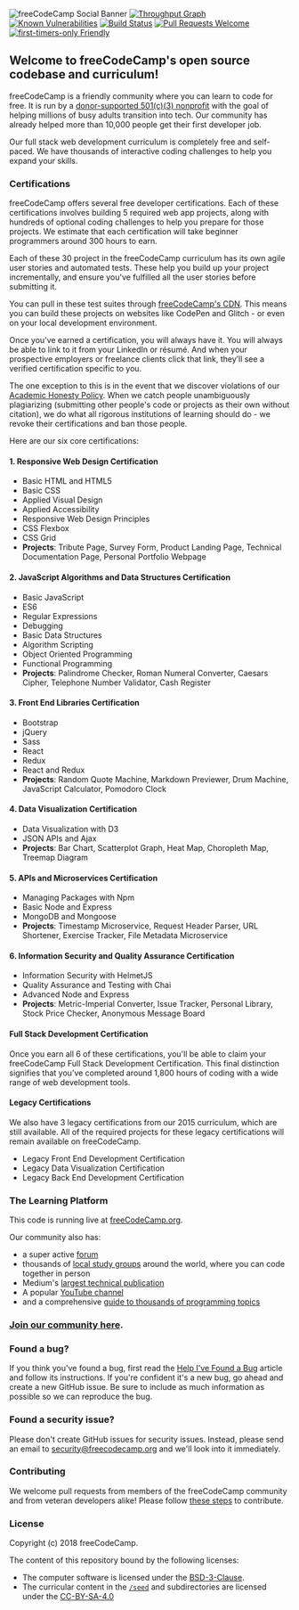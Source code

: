 ![freeCodeCamp Social Banner](https://s3.amazonaws.com/freecodecamp/wide-social-banner.png)
[![Throughput Graph](https://graphs.waffle.io/freecodecamp/freecodecamp/throughput.svg)](https://waffle.io/freecodecamp/freecodecamp/metrics)
[![Known Vulnerabilities](https://snyk.io/test/github/freecodecamp/freecodecamp/badge.svg)](https://snyk.io/test/github/freecodecamp/freecodecamp)
[![Build Status](https://travis-ci.org/freeCodeCamp/freeCodeCamp.svg?branch=staging)](https://travis-ci.org/freeCodeCamp/freeCodeCamp)
[![Pull Requests Welcome](https://img.shields.io/badge/PRs-welcome-brightgreen.svg?style=flat)](http://makeapullrequest.com)
[![first-timers-only Friendly](https://img.shields.io/badge/first--timers--only-friendly-blue.svg)](http://www.firsttimersonly.com/)

## Welcome to freeCodeCamp's open source codebase and curriculum!

freeCodeCamp is a friendly community where you can learn to code for free. It is run by a [donor-supported 501(c)(3) nonprofit](https://donate.freecodecamp.org) with the goal of helping millions of busy adults transition into tech. Our community has already helped more than 10,000 people get their first developer job.

Our full stack web development curriculum is completely free and self-paced. We have thousands of interactive coding challenges to help you expand your skills.

### Certifications

freeCodeCamp offers several free developer certifications. Each of these certifications involves building 5 required web app projects, along with hundreds of optional coding challenges to help you prepare for those projects. We estimate that each certification will take beginner programmers around 300 hours to earn.

Each of these 30 project in the freeCodeCamp curriculum has its own agile user stories and  automated tests. These help you build up your project incrementally, and ensure you've fulfilled all the user stories before submitting it.

You can pull in these test suites through [freeCodeCamp's CDN](https://cdn.freecodecamp.org/testable-projects-fcc/v1/bundle.js). This means you can build these projects on websites like CodePen and Glitch - or even on your local development environment.

Once you’ve earned a certification, you will always have it. You will always be able to link to it from your LinkedIn or résumé. And when your prospective employers or freelance clients click that link, they’ll see a verified certification specific to you.

The one exception to this is in the event that we discover violations of our [Academic Honesty Policy](https://www.freecodecamp.org/academic-honesty-policy). When we catch people unambiguously plagiarizing (submitting other people's code or projects as their own without citation), we do what all rigorous institutions of learning should do - we revoke their certifications and ban those people.

Here are our six core certifications:

#### 1. Responsive Web Design Certification

- Basic HTML and HTML5
- Basic CSS
- Applied Visual Design
- Applied Accessibility
- Responsive Web Design Principles
- CSS Flexbox
- CSS Grid
- **Projects**: Tribute Page, Survey Form, Product Landing Page, Technical Documentation Page, Personal Portfolio Webpage

#### 2. JavaScript Algorithms and Data Structures Certification

- Basic JavaScript
- ES6
- Regular Expressions
- Debugging
- Basic Data Structures
- Algorithm Scripting
- Object Oriented Programming
- Functional Programming
- **Projects**: Palindrome Checker, Roman Numeral Converter, Caesars Cipher, Telephone Number Validator, Cash Register

#### 3. Front End Libraries Certification

- Bootstrap
- jQuery
- Sass
- React
- Redux
- React and Redux
- **Projects**: Random Quote Machine, Markdown Previewer, Drum Machine, JavaScript Calculator, Pomodoro Clock

#### 4. Data Visualization Certification

- Data Visualization with D3
- JSON APIs and Ajax
- **Projects**: Bar Chart, Scatterplot Graph, Heat Map, Choropleth Map, Treemap Diagram

#### 5. APIs and Microservices Certification

- Managing Packages with Npm
- Basic Node and Express
- MongoDB and Mongoose
- **Projects**: Timestamp Microservice, Request Header Parser, URL Shortener, Exercise Tracker, File Metadata Microservice

#### 6. Information Security and Quality Assurance Certification

- Information Security with HelmetJS
- Quality Assurance and Testing with Chai
- Advanced Node and Express
- **Projects**: Metric-Imperial Converter, Issue Tracker, Personal Library, Stock Price Checker, Anonymous Message Board

#### Full Stack Development Certification

Once you earn all 6 of these certifications, you'll be able to claim your freeCodeCamp Full Stack Development Certification. This final distinction signifies that you’ve completed around 1,800 hours of coding with a wide range of web development tools.

#### Legacy Certifications

We also have 3 legacy certifications from our 2015 curriculum, which are still available. All of the required projects for these legacy certifications will remain available on freeCodeCamp.
- Legacy Front End Development Certification
- Legacy Data Visualization Certification
- Legacy Back End Development Certification

### The Learning Platform

This code is running live at [freeCodeCamp.org](https://www.freecodecamp.org). 

Our community also has:
- a super active [forum](https://forum.freecodecamp.org)
- thousands of [local study groups](https://study-group-directory.freecodecamp.org/) around the world, where you can code together in person 
- Medium's [largest technical publication](https://medium.freecodecamp.org)
- A popular [YouTube channel](https://youtube.com/freecodecamp)
- and a comprehensive [guide to thousands of programming topics](https://guide.freecodecamp.org)

### [Join our community here](https://www.freecodecamp.org/signin).

### Found a bug?

If you think you've found a bug, first read the [Help I've Found a Bug](https://forum.freecodecamp.org/t/how-to-report-a-bug/19543) article and follow its instructions. If you're confident it's a new bug, go ahead and create a new GitHub issue. Be sure to include as much information as possible so we can reproduce the bug.

### Found a security issue?

Please don't create GitHub issues for security issues. Instead, please send an email to security@freecodecamp.org and we'll look into it immediately.

### Contributing

We welcome pull requests from members of the freeCodeCamp community and from veteran developers alike! Please follow [these steps](CONTRIBUTING.md) to contribute.

### License

Copyright (c) 2018 freeCodeCamp.

The content of this repository bound by the following licenses:
- The computer software is licensed under the [BSD-3-Clause](./LICENSE.md).
- The curricular content in the [`/seed`](/seed) and subdirectories are licensed under the [CC-BY-SA-4.0](./seed/LICENSE.md)
